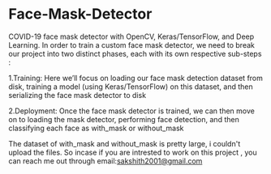 # Face-Mask-Detector
COVID-19 face mask detector with OpenCV, Keras/TensorFlow, and Deep Learning.
In order to train a custom face mask detector, we need to break our project into two distinct phases, each with its own respective sub-steps :

1.Training: Here we’ll focus on loading our face mask detection dataset from disk, training a model (using Keras/TensorFlow) on this dataset, and then serializing the face mask detector to disk

2.Deployment: Once the face mask detector is trained, we can then move on to loading the mask detector, performing face detection, and then classifying each face as with_mask or without_mask

The dataset of with_mask and without_mask is pretty large, i couldn't upload the files. So incase if you are intrested to work on this project , you can reach me out through email:sakshith2001@gmail.com
